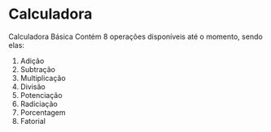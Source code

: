 # Calculadora
 Calculadora Básica
Contém 8 operações disponíveis até o momento, sendo elas:
<ol>
<li>Adição</li>
<li>Subtração</li>
<li>Multiplicação</li>
<li>Divisão</li>
<li>Potenciação</li>
<li>Radiciação</li>
<li>Porcentagem</li>
<li>Fatorial</li>
</ol>
